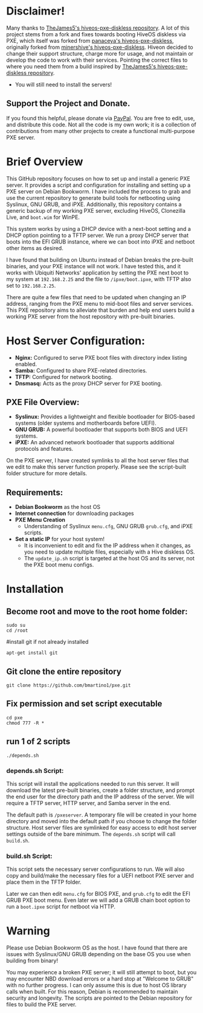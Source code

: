 # Disclaimer!
Many thanks to [TheJames5's hiveos-pxe-diskless repository](https://github.com/TheJames5/hiveos-pxe-diskless). A lot of this project stems from a fork and fixes towards booting HiveOS diskless via PXE, which itself was forked from [panaceya's hiveos-pxe-diskless](https://github.com/panaceya/hiveos-pxe-diskless), originally forked from [minershive's hiveos-pxe-diskless](https://github.com/minershive/hiveos-pxe-diskless). Hiveon decided to change their support structure, charge more for usage, and not maintain or develop the code to work with their services. Pointing the correct files to where you need them from a build inspired by [TheJames5's hiveos-pxe-diskless repository](https://github.com/TheJames5/hiveos-pxe-diskless).
* You will still need to install the servers!

## Support the Project and Donate.

If you found this helpful, please donate via [PayPal](https://www.paypal.com/donate/?business=PA3ZHF52483KW&no_recurring=1&item_name=Tech+Support+%2F+Health+%2F+Buy+Me+a+Coffee&currency_code=USD). You are free to edit, use, and distribute this code. Not all the code is my own work; it is a collection of contributions from many other projects to create a functional multi-purpose PXE server.

# Brief Overview

This GitHub repository focuses on how to set up and install a generic PXE server. It provides a script and configuration for installing and setting up a PXE server on Debian Bookworm. I have included the process to grab and use the current repository to generate build tools for netbooting using Syslinux, GNU GRUB, and iPXE. Additionally, this repository contains a generic backup of my working PXE server, excluding HiveOS, Clonezilla Live, and `boot.wim` for WinPE.

This system works by using a DHCP device with a next-boot setting and a DHCP option pointing to a TFTP server. We run a proxy DHCP server that boots into the EFI GRUB instance, where we can boot into iPXE and netboot other items as desired.

I have found that building on Ubuntu instead of Debian breaks the pre-built binaries, and your PXE instance will not work. I have tested this, and it works with Ubiquiti Networks' application by setting the PXE next boot to my system at `192.168.2.25` and the file to `/ipxe/boot.ipxe`, with TFTP also set to `192.168.2.25`.

There are quite a few files that need to be updated when changing an IP address, ranging from the PXE menu to mid-boot files and server services. This PXE repository aims to alleviate that burden and help end users build a working PXE server from the host repository with pre-built binaries.

# Host Server Configuration:
- **Nginx:** Configured to serve PXE boot files with directory index listing enabled.
- **Samba:** Configured to share PXE-related directories.
- **TFTP:** Configured for network booting.
- **Dnsmasq:** Acts as the proxy DHCP server for PXE booting.

## PXE File Overview:
- **Syslinux:** Provides a lightweight and flexible bootloader for BIOS-based systems (older systems and motherboards before UEFI).
- **GNU GRUB:** A powerful bootloader that supports both BIOS and UEFI systems.
- **iPXE:** An advanced network bootloader that supports additional protocols and features.

On the PXE server, I have created symlinks to all the host server files that we edit to make this server function properly. Please see the script-built folder structure for more details.

## Requirements:
- **Debian Bookworm** as the host OS
- **Internet connection** for downloading packages
- **PXE Menu Creation**
  - Understanding of Syslinux `menu.cfg`, GNU GRUB `grub.cfg`, and iPXE scripts.
- **Set a static IP** for your host system!
  - It is inconvenient to edit and fix the IP address when it changes, as you need to update multiple files, especially with a Hive diskless OS.
  - The `update_ip.sh` script is targeted at the host OS and its server, not the PXE boot menu configs.

# Installation
## Become root and move to the root home folder:
```
sudo su
cd /root
```
#install git if not already installed
```
apt-get install git
```
## Git clone the entire repository
```
git clone https://github.com/bmartino1/pxe.git
```
## Fix permission and set script executable
```
cd pxe
chmod 777 -R *
```
## run 1 of 2 scripts
```
./depends.sh
```

### depends.sh Script:
This script will install the applications needed to run this server. It will download the latest pre-built binaries, create a folder structure, and prompt the end user for the directory path and the IP address of the server. We will require a TFTP server, HTTP server, and Samba server in the end.

The default path is `/pxeserver`. A temporary file will be created in your home directory and moved into the default path if you choose to change the folder structure. Host server files are symlinked for easy access to edit host server settings outside of the bare minimum. The `depends.sh` script will call `build.sh`.

### build.sh Script:
This script sets the necessary server configurations to run. We will also copy and build/make the necessary files for a UEFI netboot PXE server and place them in the TFTP folder.

Later we can then edit `menu.cfg` for BIOS PXE, and `grub.cfg` to edit the EFI GRUB PXE boot menu. Even later we will add a GRUB chain boot option to run a `boot.ipxe` script for netboot via HTTP.

# Warning
Please use Debian Bookworm OS as the host. I have found that there are issues with Syslinux/GNU GRUB depending on the base OS you use when building from binary!

You may experience a broken PXE server; it will still attempt to boot, but you may encounter NBD download errors or a hard stop at "Welcome to GRUB" with no further progress. I can only assume this is due to host OS library calls when built. For this reason, Debian is recommended to maintain security and longevity. The scripts are pointed to the Debian repository for files to build the PXE server.
